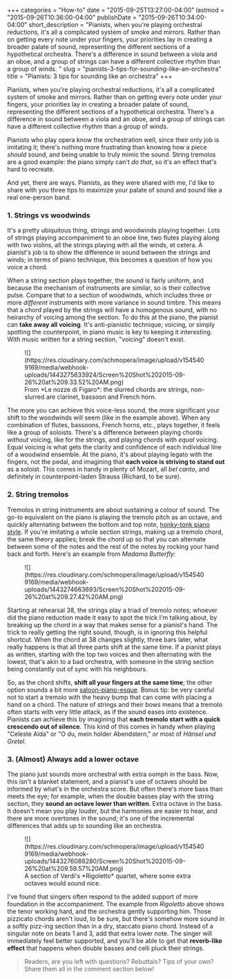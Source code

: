 +++
categories = "How-to"
date = "2015-09-25T13:27:00-04:00"
lastmod = "2015-09-26T10:36:00-04:00"
publishDate = "2015-09-26T10:34:00-04:00"
short_description = "Pianists, when you're playing orchestral reductions, it's all a complicated system of smoke and mirrors. Rather than on getting every note under your fingers, your priorities lay in creating a broader palate of sound, representing the different sections of a hypothetical orchestra. There's a difference in sound between a viola and an oboe, and a group of strings can have a different collective rhythm than a group of winds. "
slug = "pianists-3-tips-for-sounding-like-an-orchestra"
title = "Pianists: 3 tips for sounding like an orchestra"
+++

Pianists, when you're playing orchestral reductions, it's all a complicated system of smoke and mirrors. Rather than on getting every note under your fingers, your priorities lay in creating a broader palate of sound, representing the different sections of a hypothetical orchestra. There's a difference in sound between a viola and an oboe, and a group of strings can have a different collective rhythm than a group of winds. 

Pianists who play opera know the orchestration well, since their only job is imitating it; there's nothing more frustrating than knowing how a piece *should* sound, and being unable to truly mimic the sound. String tremolos are a good example: the piano simply can't *do that*, so it's an effect that's hard to recreate. 

And yet, there are ways. Pianists, as they were shared with me, I'd like to share with you three tips to maximize your palate of sound and sound like a real one-person band.

### 1. Strings vs woodwinds

It's a pretty ubiquitous thing, strings and woodwinds playing together. Lots of strings playing accompaniment to an oboe line, two flutes playing along with two violins, all the strings playing with all the winds, et cetera. A pianist's job is to show the difference in sound between the strings and winds; in terms of piano technique, this becomes a question of how you voice a chord.

When a string section plays together, the sound is fairly uniform, and because the mechanism of instruments are similar, so is their collective pulse. Compare that to a section of woodwinds, which includes three or more *different* instruments with more variance in sound timbre. This means that a chord played by the strings will have a homogenous sound, with no heirarchy of voicing among the section. To do this at the piano, the pianist can **take away all voicing**. It's anti-pianistic technique; voicing, or simply spotting the counterpoint, in piano music is key to keeping it interesting. With music written for a string section, "voicing" doesn't exist. 

<figure data-type="image">
![](https://res.cloudinary.com/schmopera/image/upload/v1545409169/media/webhook-uploads/1443275633924/Screen%20Shot%202015-09-26%20at%209.33.52%20AM.png)<figcaption>From *Le nozze di Figaro*: the slurred chords are strings, non-slurred are clarinet, bassoon and French horn.</figcaption>
</figure>

The more you can achieve this voice-less sound, the more significant your shift to the woodwinds will seem (like in the example above). When any combination of flutes, bassoons, French horns, etc., plays together, it feels like a group of soloists. There's a difference between playing chords *without* voicing, like for the strings, and playing chords with *equal* voicing. Equal voicing is what gets the clarity and confidence of each individual line of a woodwind ensemble. At the piano, it's about playing legato with the fingers, not the pedal, and imagining that **each voice is striving to stand out** as a soloist. This comes in handy in plenty of Mozart, all *bel canto*, and definitely in counterpoint-laden Strauss (Richard, to be sure).

### 2. String tremolos

Tremolos in string instruments are about sustaining a colour of sound. The go-to equivalent on the piano is playing the tremolo pitch as an octave, and quickly alternating between the bottom and top note, [honky-tonk piano style](https://www.youtube.com/watch?v=ngUMA_aKmak). If you're imitating a whole section strings, making up a tremolo chord, the same theory applies; break the chord up so that you can alternate between some of the notes and the rest of the notes by rocking your hand back and forth. Here's an example from *Madama Butterfly*:

<figure data-type="image">
![](https://res.cloudinary.com/schmopera/image/upload/v1545409169/media/webhook-uploads/1443274663693/Screen%20Shot%202015-09-26%20at%209.27.42%20AM.png)
</figure>

Starting at rehearsal 38, the strings play a triad of tremolo notes; whoever did the piano reduction made it easy to spot the trick I'm talking about, by breaking up the chord in a way that makes sense for a pianist's hand. The trick to really getting the right sound, though, is in ignoring this helpful shortcut. When the chord at 38 changes slightly, three bars later, what really happens is that all three parts shift at the same time. If a pianist plays as written, starting with the top two voices and then alternating with the lowest, that's akin to a bad orchestra, with someone in the string section being constantly out of sync with his neighbours. 

So, as the chord shifts, **shift all your fingers at the same time**; the other option sounds a bit more [saloon-piano-esque](https://www.youtube.com/watch?v=ngUMA_aKmak). Bonus tip: be very careful not to start a tremolo with the heavy bump that can come with placing a hand on a chord. The nature of strings and their bows means that a tremolo often starts with very little attack, as if the sound eases into existence. Pianists can achieve this by imagining that **each tremolo start with a quick crescendo out of silence**. This kind of this comes in handy when playing "Celeste Aïda" or "O du, mein holder Abendstern," or most of *Hänsel und Gretel*.

### 3. (Almost) Always add a lower octave

The piano just sounds more orchestral with extra oomph in the bass. Now, this isn't a blanket statement, and a pianist's use of octaves should be informed by what's in the orchestra score. But often there's more bass than meets the eye; for example, when the double basses play with the string section, they **sound an octave lower than written**. Extra octave in the bass. It doesn't mean you play louder, but the harmonies are easier to hear, and there are more overtones in the sound; it's one of the incremental differences that adds up to sounding like an orchestra.

<figure data-type="image">
![](https://res.cloudinary.com/schmopera/image/upload/v1545409169/media/webhook-uploads/1443276088280/Screen%20Shot%202015-09-26%20at%209.59.57%20AM.png)<figcaption>A section of Verdi's *Rigoletto* quartet, where some extra octaves would sound nice.</figcaption>
</figure>

I've found that singers often respond to the added support of more foundation in the accompaniment. The example from *Rigoletto* above shows the tenor working hard, and the orchestra gently supporting him. Those pizzicato chords aren't loud, to be sure, but there's somehow more sound in a softly pizz-ing section than in a dry, staccato piano chord. Instead of a singular note on beats 1 and 3, add that extra lower note. The singer will immediately feel better supported, and you'll be able to get that **reverb-like effect** that happens when double basses and celli pluck their strings.

>Readers, are you left with questions? Rebuttals? Tips of your own? Share them all in the comment section below!
